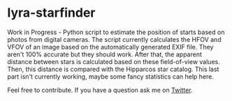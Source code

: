 # lyra-starfinder
Work in Progress - Python script to estimate the position of starts based on photos from digital cameras. The script currently calculates the HFOV and VFOV of an image based on the automatically generated EXIF file. They aren't 100% accurate but they should work. After that, the apparent distance between stars is calculated based on these field-of-view values. Then, this distance is compared with the Hipparcos star catalog. This last part isn't currently working, maybe some fancy statistics can help here.

Feel free to contribute. If you have a question ask me on [Twitter](https://twitter.com/luigifcruz).

